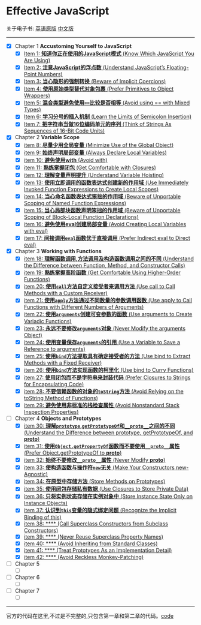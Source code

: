 # Effective JavaScript

关于电子书: [英语原版][1] [中文版][2]

------
+ [x] Chapter 1 **Accustoming Yourself to JavaScript**
    - [x] [Item 1: **知道你正在使用的JavaScript模式** (Know Which JavaScript You Are Using)](chapter-1/know-which-javascript-you-are-using.md) 
    - [x] [Item 2: **注意JavaScript的浮点数** (Understand JavaScript’s Floating-Point Numbers)](chapter-1/understand-javascript’s-floating-point-numbers.md) 
    - [x] [Item 3: **当心隐形的强制转换** (Beware of Implicit Coercions)](chapter-1/beware-of-implicit-coercions.md) 
    - [x] [Item 4: **使用原始类型替代对象包裹** (Prefer Primitives to Object Wrappers)](chapter-1/prefer-primitives-to-object-wrappers.md) 
    - [x] [Item 5: **混合类型避免使用`==`比较是否相等** (Avoid using == with Mixed Types)](chapter-1/avoid-using-not-strict-equality-with-mixed-types.md) 
    - [x] [Item 6: **学习分号的插入机制** (Learn the Limits of Semicolon Insertion)](chapter-1/learn-the-limits-of-semicolon-insertion.md) 
    - [x] [Item 7: **把字符串当做16位编码单元的序列** (Think of Strings As Sequences of 16-Bit Code Units)](chapter-1/think-of-strings-as-sequences-of-16-bit-code-units.md) 
+ [x] Chapter 2 **Variable Scope**
    - [x] [item 8: **尽量少用全局变量** (Minimize Use of the Global Object)](chapter-2/minimize-use-of-the-global-object.md)    
    - [x] [item 9: **始终声明局部变量** (Always Declare Local Variables)](chapter-2/always-declare-local-variables.md)    
    - [x] [item 10: **避免使用with** (Avoid with)](chapter-2/avoid-with.md)    
    - [x] [item 11: **熟练掌握闭包** (Get Comfortable with Closures)](chapter-2/get-comfortable-with-closures.md)    
    - [x] [item 12: **理解变量声明提升** (Understand Variable Hoisting)](chapter-2/understand-variable-hoisting.md)    
    - [x] [item 13: **使用立即调用的函数表达式创建新的作用域** (Use Immediately Invoked Function Expressions to Create Local Scopes)](chapter-2/use-immediately-invoked-function-expressions-to-create-local-scopes.md)    
    - [x] [item 14: **当心命名函数表达式笨拙的作用域** (Beware of Unportable Scoping of Named Function Expressions)](chapter-2/beware-of-unportable-scoping-of-named-function-expressions.md)    
    - [x] [item 15: **当心局部块函数声明笨拙的作用域** (Beware of Unportable Scoping of Block-Local Function Declarations)](chapter-2/beware-of-unportable-scoping-of-block-local-function-declarations.md)    
    - [x] [item 16: **避免使用eval创建局部变量** (Avoid Creating Local Variables with eval)](chapter-2/avoid-creating-local-variables-with-eval.md)    
    - [x] [item 17: **间接调用`eval`函数优于直接调用** (Prefer Indirect eval to Direct eval)](chapter-2/prefer-indirect-eval-to-direct-eval.md)    
+ [x] Chapter 3 **Working with Functions**
    - [x] [item 18: **理解函数调用,方法调用及构造函数调用之间的不同** (Understand the Difference between Function, Method, and Constructor Calls)](chapter-3/understand-the-difference-between-function-method-and-constructor-calls.md) 
    - [x] [item 19: **熟练掌握高阶函数** (Get Comfortable Using Higher-Order Functions)](chapter-3/get-comfortable-using-higher-order-functions.md) 
    - [x] [item 20: **使用`call`方法自定义接受者来调用方法** (Use call to Call Methods with a Custom Receiver)](chapter-3/use-call-to-call-methods-with-a-custom-receiver.md) 
    - [x] [item 21: **使用`apply`方法通过不同数量的参数调用函数** (Use apply to Call Functions with Different Numbers of Arguments)](chapter-3/use-apply-to-call-functions-with-different-numbers-of-arguments.md) 
    - [x] [item 22: **使用`arguments`创建可变参数的函数** (Use arguments to Create Variadic Functions)](chapter-3/use-arguments-to-create-variadic-functions.md) 
    - [x] [item 23: **永远不要修改`arguments`对象** (Never Modify the arguments Object)](chapter-3/never-modify-the-arguments-object.md) 
    - [x] [item 24: **使用变量保存`arguments`的引用** (Use a Variable to Save a Reference to arguments)](chapter-3/use-a-variable-to-save-a-reference-to-arguments.md) 
    - [x] [item 25: **使用`bind`方法提取具有确定接受者的方法** (Use bind to Extract Methods with a Fixed Receiver)](chapter-3/use-bind-to-extract-methods-with-a-fixed-receiver.md) 
    - [x] [item 26: **使用`bind`方法实现函数的柯里化** (Use bind to Curry Functions)](chapter-3/use-bind-to-curry-functions.md) 
    - [x] [item 27: **使用闭包而不是字符串来封装代码** (Prefer Closures to Strings for Encapsulating Code)](chapter-3/prefer-closures-to-strings-for-encapsulating-code.md) 
    - [x] [item 28: **不要信赖函数的对象的`toString`方法** (Avoid Relying on the toString Method of Functions)](chapter-3/avoid-relying-on-the-toString-method-of-functions.md) 
    - [x] [item 29: **避免使用非标准的栈检查属性** (Avoid Nonstandard Stack Inspection Properties)](chapter-3/avoid-nonstandard-stack-inspection-properties.md) 
+ [ ] Chapter 4 **Objects and Prototypes**
    - [x] [item 30: **理解`prototype`,`getPrototypeOf`和`__proto__`之间的不同** (Understand the Difference between prototype, getPrototypeOf, and __proto__)](chapter-4/understand-the-difference-between-prototype-getPrototypeOf-and-__proto__.md)    
    - [x] [item 31: **使用`Object.getPropertyOf`函数而不要使用`__proto__`属性** (Prefer Object.getPrototypeOf to __proto__)](chapter-4/prefer-object.getPrototypeOf-to-__proto__.md)    
    - [x] [item 32: **始终不要修改`__proto__`属性** (Never Modify __proto__)](chapter-4/never-modify-__proto__.md)    
    - [x] [item 33: **使构造函数与操作符`new`无关** (Make Your Constructors new-Agnostic)](chapter-4/make-your-constructors-new-agnostic.md)    
    - [x] [item 34: **在原型中存储方法** (Store Methods on Prototypes)](chapter-4/store-methods-on-prototypes.md)    
    - [x] [item 35: **使用闭包存储私有数据** (Use Closures to Store Private Data)](chapter-4/use-closures-to-store-private-data.md)    
    - [x] [item 36: **只将实例状态存储在实例对象中** (Store Instance State Only on Instance Objects)](chapter-4/store-instance-state-only-on-instance-objects.md)    
    - [x] [item 37: **认识到`this`变量的隐式绑定问题** (Recognize the Implicit Binding of this)](chapter-4/recognize-the-implicit-binding-of-this.md)    
    - [x] [item 38: **** (Call Superclass Constructors from Subclass Constructors)](chapter-4/call-superclass-constructors-from-subclass-constructors.md)    
    - [x] [item 39: **** (Never Reuse Superclass Property Names)](chapter-4/never-reuse-superclass-property-names.md)    
    - [x] [item 40: **** (Avoid Inheriting from Standard Classes)](chapter-4/avoid-inheriting-from-standard-classes.md)    
    - [x] [item 41: **** (Treat Prototypes As an Implementation Detail)](chapter-4/treat-prototypes-as-an-implementation-detail.md)    
    - [x] [item 42: **** (Avoid Reckless Monkey-Patching)](chapter-4/avoid-reckless-monkey-patching.md)    
+ [ ] Chapter 5
    - [ ] []()
+ [ ] Chapter 6
    - [ ] []()    
+ [ ] Chapter 7
    - [ ] []() 
       
------
官方的代码在这里,不过是不完整的,只包含第一章和第二章的代码。[code](https://github.com/effectivejs/code)



[1]:http://o8qt8c0nf.bkt.clouddn.com/%5BEffective%20JavaScript%2068%20Specific%20Ways%20to%20Harness%20the%20Power%20of%20JavaScript%20%28Effective%20Software%20Development%20Series%29%20by%20David%20Herman%20-%202013%5D.pdf
[2]:http://o8qt8c0nf.bkt.clouddn.com/Effective%20JavaScript%EF%BC%9A%E7%BC%96%E5%86%99%E9%AB%98%E8%B4%A8%E9%87%8FJavaScript%E4%BB%A3%E7%A0%81%E7%9A%8468%E4%B8%AA%E6%9C%89%E6%95%88%E6%96%B9%E6%B3%95%EF%BC%88%E5%B8%A6%E4%B9%A6%E7%AD%BE%E4%B8%AD%E6%96%87%E6%89%AB%E6%8F%8F%E7%89%88%EF%BC%89.pdf
    
    
    
    
    
    
    
    
    
    
    